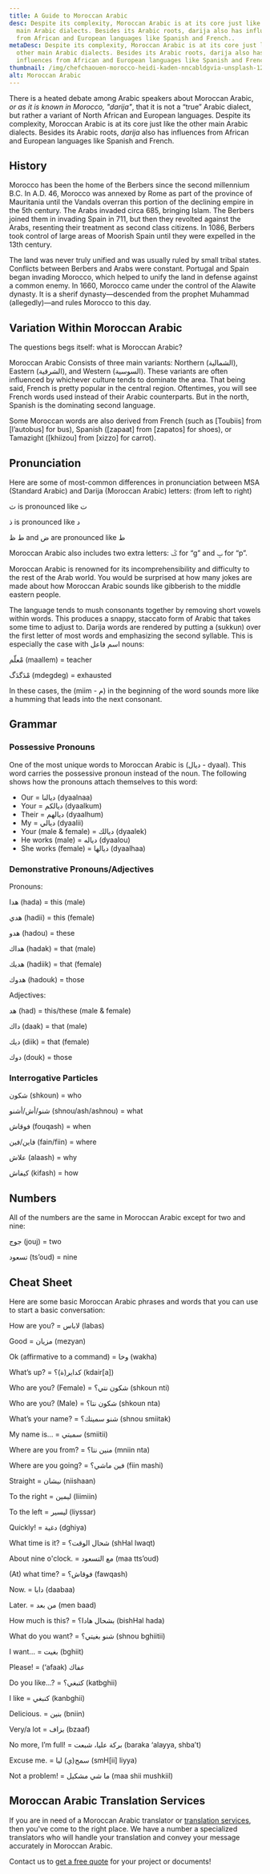 ```yaml
---
title: A Guide to Moroccan Arabic
desc: Despite its complexity, Moroccan Arabic is at its core just like the other
  main Arabic dialects. Besides its Arabic roots, darija also has influences
  from African and European languages like Spanish and French..
metaDesc: Despite its complexity, Moroccan Arabic is at its core just like the
  other main Arabic dialects. Besides its Arabic roots, darija also has
  influences from African and European languages like Spanish and French.
thumbnail: /img/chefchaouen-morocco-heidi-kaden-nncabldgvia-unsplash-1200x800.jpg
alt: Moroccan Arabic
---
```

<!--StartFragment-->

There is a heated debate among Arabic speakers about Moroccan Arabic, *or as it is known in Morocco, "darija"*, that it is not a “true” Arabic dialect, but rather a variant of North African and European languages. Despite its complexity, Moroccan Arabic is at its core just like the other main Arabic dialects. Besides its Arabic roots, *darija* also has influences from African and European languages like Spanish and French.

## History

Morocco has been the home of the Berbers since the second millennium B.C. In A.D. 46, Morocco was annexed by Rome as part of the province of Mauritania until the Vandals overran this portion of the declining empire in the 5th century. The Arabs invaded circa 685, bringing Islam. The Berbers joined them in invading Spain in 711, but then they revolted against the Arabs, resenting their treatment as second class citizens. In 1086, Berbers took control of large areas of Moorish Spain until they were expelled in the 13th century.

The land was never truly unified and was usually ruled by small tribal states. Conflicts between Berbers and Arabs were constant. Portugal and Spain began invading Morocco, which helped to unify the land in defense against a common enemy. In 1660, Morocco came under the control of the Alawite dynasty. It is a sherif dynasty—descended from the prophet Muhammad (allegedly)—and rules Morocco to this day.

## Variation Within Moroccan Arabic

The questions begs itself: what is Moroccan Arabic?

Moroccan Arabic Consists of three main variants: Northern (الشمالية), Eastern (الشرقية), and Western (السوسية). These variants are often influenced by whichever culture tends to dominate the area. That being said, French is pretty popular in the central region. Oftentimes, you will see French words used instead of their Arabic counterparts. But in the north, Spanish is the dominating second language.

 Some Moroccan words are also derived from French (such as \[Toubiis] from \[l’autobus] for bus), Spanish (\[zapaat] from \[zapatos] for shoes), or Tamazight (\[khiizou] from \[xizzo] for carrot).

## Pronunciation

Here are some of most-common differences in pronunciation between MSA (Standard Arabic) and Darija (Moroccan Arabic) letters: (from left to right)

ث is pronounced like ت

ذ is pronounced like د

ط ظ and ض are pronounced like ط

Moroccan Arabic also includes two extra letters: ݣ for “g” and ݒ for “p”.

Moroccan Arabic is renowned for its incomprehensibility and difficulty to the rest of the Arab world. You would be surprised at how many jokes are made about how Moroccan Arabic sounds like gibberish to the middle eastern people. 

The language tends to mush consonants together by removing short vowels within words. This produces a snappy, staccato form of Arabic that takes some time to adjust to. Darija words are rendered by putting a (sukkun) over the first letter of most words and emphasizing the second syllable. This is especially the case with اسم فاعل nouns:

مْعلّم (maallem) = teacher

مْدَگدَگ (mdegdeg) = exhausted

In these cases, the (miim - م) in the beginning of the word sounds more like a humming that leads into the next consonant.

## Grammar

### Possessive Pronouns

One of the most unique words to Moroccan Arabic is (ديال - dyaal). This word carries the possessive pronoun instead of the noun. The following shows how the pronouns attach themselves to this word:

* Our = ديالنا (dyaalnaa)
* Your = ديالكم (dyaalkum)
* Their = ديالهم (dyaalhum)
* My = ديالي (dyaalii)
* Your (male & female) = ديالك (dyaalek)
* He works (male) = دياله (dyaalou)
* She works (female) = ديالها (dyaalhaa)

### Demonstrative Pronouns/Adjectives

Pronouns:

هدا (hada) = this (male)

هدي (hadii) = this (female)

هدو (hadou) = these

هداك (hadak) = that (male)

هديك (hadiik) = that (female)

هدوك (hadouk) = those

Adjectives:

هد (had) = this/these (male & female)

داك (daak) = that (male)

ديك (diik) = that (female)

دوك (douk) = those

### Interrogative Particles

شكون (shkoun) = who

شنو/أش/أشنو (shnou/ash/ashnou) = what

فوقاش (fouqash) = when

فاين/فين (fain/fiin) = where

علاش (alaash) = why

كيفاش (kifash) = how

## Numbers

All of the numbers are the same in Moroccan Arabic except for two and nine:

جوج (jouj) = two 

تسعود (ts’oud) = nine 

## Cheat Sheet

Here are some basic Moroccan Arabic phrases and words that you can use to start a basic conversation:

How are you? = لاباس (labas)

Good = مزيان (mezyan)

Ok (affirmative to a command) = وخا (wakha)

What’s up? = كداير(ة)؟ (kdair\[a])

Who are you? (Female) = شكون نتي؟ (shkoun nti)

Who are you? (Male) = شكون نتا؟ (shkoun nta)

What’s your name? = شنو سميتك؟ (shnou smiitak)

My name is… = سميتي (smiitii)

Where are you from? = منين نتا؟ (mniin nta)

Where are you going? = فين ماشي؟ (fiin mashi)

Straight = نيشان (niishaan)

To the right = ليمين (liimiin)

To the left = ليسير (liyssar)

Quickly!  = دغية (dghiya)

What time is it? = شحال الوقت؟ (shHal lwaqt)

About nine o'clock. = مع التسعود (maa tts’oud) 

(At) what time? = فوقاش؟ (fawqash)

Now. = دابا (daabaa)

Later. = من بعد (men baad)

How much is this? = بشحال هادا؟ (bishHal hada)

What do you want? = شنو بغيتي؟ (shnou bghiitii)

I want… = بغيت (bghiit)

Please! = (‘afaak) عفاك

Do you like…? = كتبغي؟ (katbghii)

I like = كنبغي (kanbghii)

Delicious. = بنين (bniin)

Very/a lot = بزاف (bzaaf)

No more, I’m full! = بركة عليا، شبعت (baraka ‘alayya, shba’t)

Excuse me. = سمح(ي) ليا (smH\[ii] liyya)

Not a problem! = ما شي مشكيل (maa shii mushkiil)

## Moroccan Arabic Translation Services

If you are in need of a Moroccan Arabic translator or [translation services](https://englisharabictranslations.com/), then you've come to the right place. We have a number a specialized translators who will handle your translation and convey your message accurately in Moroccan Arabic.

Contact us to [get a free quote](https://englisharabictranslations.com/#Contact) for your project or documents!

<!--EndFragment-->
